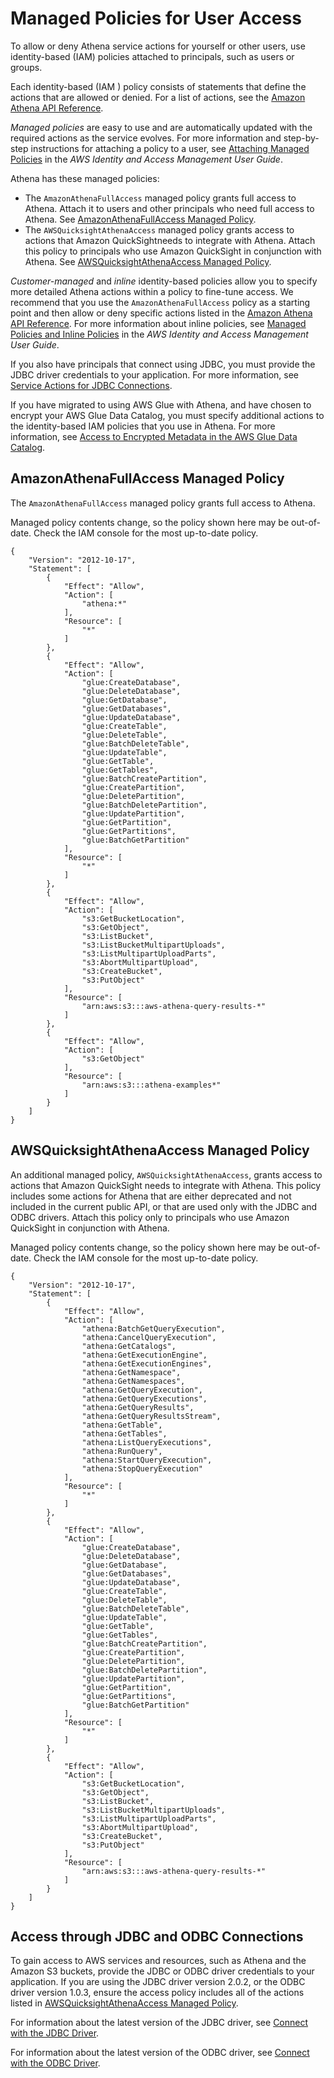 # Managed Policies for User Access<a name="managed-policies"></a>

To allow or deny Athena service actions for yourself or other users, use identity\-based \(IAM\) policies attached to principals, such as users or groups\.

Each identity\-based \(IAM \) policy consists of statements that define the actions that are allowed or denied\. For a list of actions, see the [Amazon Athena API Reference](https://docs.aws.amazon.com/athena/latest/APIReference/)\.

 *Managed policies* are easy to use and are automatically updated with the required actions as the service evolves\. For more information and step\-by\-step instructions for attaching a policy to a user, see [Attaching Managed Policies](https://docs.aws.amazon.com/IAM/latest/UserGuide/access_policies_managed-using.html#attach-managed-policy-console) in the *AWS Identity and Access Management User Guide*\.

Athena has these managed policies:
+ The `AmazonAthenaFullAccess` managed policy grants full access to Athena\. Attach it to users and other principals who need full access to Athena\. See [AmazonAthenaFullAccess Managed Policy](#amazonathenafullaccess-managed-policy)\.
+ The `AWSQuicksightAthenaAccess` managed policy grants access to actions that Amazon QuickSightneeds to integrate with Athena\. Attach this policy to principals who use Amazon QuickSight in conjunction with Athena\. See [AWSQuicksightAthenaAccess Managed Policy](#awsquicksightathenaaccess-managed-policy)\.

 *Customer\-managed* and *inline* identity\-based policies allow you to specify more detailed Athena actions within a policy to fine\-tune access\. We recommend that you use the `AmazonAthenaFullAccess` policy as a starting point and then allow or deny specific actions listed in the [Amazon Athena API Reference](https://docs.aws.amazon.com/athena/latest/APIReference/)\. For more information about inline policies, see [Managed Policies and Inline Policies](https://docs.aws.amazon.com/IAM/latest/UserGuide/access_policies_managed-vs-inline.html) in the *AWS Identity and Access Management User Guide*\.

If you also have principals that connect using JDBC, you must provide the JDBC driver credentials to your application\. For more information, see [Service Actions for JDBC Connections](#policy-actions)\.

If you have migrated to using AWS Glue with Athena, and have chosen to encrypt your AWS Glue Data Catalog, you must specify additional actions to the identity\-based IAM policies that you use in Athena\. For more information, see [Access to Encrypted Metadata in the AWS Glue Data Catalog](access-encrypted-data-glue-data-catalog.md)\.

## AmazonAthenaFullAccess Managed Policy<a name="amazonathenafullaccess-managed-policy"></a>

The `AmazonAthenaFullAccess` managed policy grants full access to Athena\. 

Managed policy contents change, so the policy shown here may be out\-of\-date\. Check the IAM console for the most up\-to\-date policy\.

```
{
    "Version": "2012-10-17",
    "Statement": [
        {
            "Effect": "Allow",
            "Action": [
                "athena:*"
            ],
            "Resource": [
                "*"
            ]
        },
        {
            "Effect": "Allow",
            "Action": [
                "glue:CreateDatabase",
                "glue:DeleteDatabase",
                "glue:GetDatabase",
                "glue:GetDatabases",
                "glue:UpdateDatabase",
                "glue:CreateTable",
                "glue:DeleteTable",
                "glue:BatchDeleteTable",
                "glue:UpdateTable",
                "glue:GetTable",
                "glue:GetTables",
                "glue:BatchCreatePartition",
                "glue:CreatePartition",
                "glue:DeletePartition",
                "glue:BatchDeletePartition",
                "glue:UpdatePartition",
                "glue:GetPartition",
                "glue:GetPartitions",
                "glue:BatchGetPartition"
            ],
            "Resource": [
                "*"
            ]
        },
        {
            "Effect": "Allow",
            "Action": [
                "s3:GetBucketLocation",
                "s3:GetObject",
                "s3:ListBucket",
                "s3:ListBucketMultipartUploads",
                "s3:ListMultipartUploadParts",
                "s3:AbortMultipartUpload",
                "s3:CreateBucket",
                "s3:PutObject"
            ],
            "Resource": [
                "arn:aws:s3:::aws-athena-query-results-*"
            ]
        },
        {
            "Effect": "Allow",
            "Action": [
                "s3:GetObject"
            ],
            "Resource": [
                "arn:aws:s3:::athena-examples*"
            ]
        }
    ]
}
```

## AWSQuicksightAthenaAccess Managed Policy<a name="awsquicksightathenaaccess-managed-policy"></a>

An additional managed policy, `AWSQuicksightAthenaAccess`, grants access to actions that Amazon QuickSight needs to integrate with Athena\. This policy includes some actions for Athena that are either deprecated and not included in the current public API, or that are used only with the JDBC and ODBC drivers\. Attach this policy only to principals who use Amazon QuickSight in conjunction with Athena\.

Managed policy contents change, so the policy shown here may be out\-of\-date\. Check the IAM console for the most up\-to\-date policy\.

```
{
    "Version": "2012-10-17",
    "Statement": [
        {
            "Effect": "Allow",
            "Action": [
                "athena:BatchGetQueryExecution",
                "athena:CancelQueryExecution",
                "athena:GetCatalogs",
                "athena:GetExecutionEngine",
                "athena:GetExecutionEngines",
                "athena:GetNamespace",
                "athena:GetNamespaces",
                "athena:GetQueryExecution",
                "athena:GetQueryExecutions",
                "athena:GetQueryResults",
                "athena:GetQueryResultsStream",
                "athena:GetTable",
                "athena:GetTables",
                "athena:ListQueryExecutions",
                "athena:RunQuery",
                "athena:StartQueryExecution",
                "athena:StopQueryExecution"
            ],
            "Resource": [
                "*"
            ]
        },
        {
            "Effect": "Allow",
            "Action": [
                "glue:CreateDatabase",
                "glue:DeleteDatabase",
                "glue:GetDatabase",
                "glue:GetDatabases",
                "glue:UpdateDatabase",
                "glue:CreateTable",
                "glue:DeleteTable",
                "glue:BatchDeleteTable",
                "glue:UpdateTable",
                "glue:GetTable",
                "glue:GetTables",
                "glue:BatchCreatePartition",
                "glue:CreatePartition",
                "glue:DeletePartition",
                "glue:BatchDeletePartition",
                "glue:UpdatePartition",
                "glue:GetPartition",
                "glue:GetPartitions",
                "glue:BatchGetPartition"
            ],
            "Resource": [
                "*"
            ]
        },
        {
            "Effect": "Allow",
            "Action": [
                "s3:GetBucketLocation",
                "s3:GetObject",
                "s3:ListBucket",
                "s3:ListBucketMultipartUploads",
                "s3:ListMultipartUploadParts",
                "s3:AbortMultipartUpload",
                "s3:CreateBucket",
                "s3:PutObject"
            ],
            "Resource": [
                "arn:aws:s3:::aws-athena-query-results-*"
            ]
        }
    ]
}
```

## Access through JDBC and ODBC Connections<a name="policy-actions"></a>

To gain access to AWS services and resources, such as Athena and the Amazon S3 buckets, provide the JDBC or ODBC driver credentials to your application\. If you are using the JDBC driver version 2\.0\.2, or the ODBC driver version 1\.0\.3, ensure the access policy includes all of the actions listed in [AWSQuicksightAthenaAccess Managed Policy](#awsquicksightathenaaccess-managed-policy)\.

For information about the latest version of the JDBC driver, see [Connect with the JDBC Driver](connect-with-jdbc.md)\.

For information about the latest version of the ODBC driver, see [Connect with the ODBC Driver](connect-with-odbc.md)\.